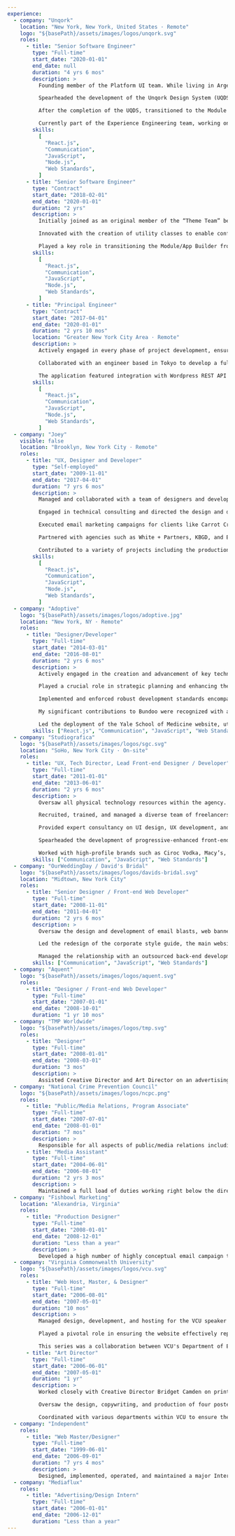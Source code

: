 ```yaml
---
experience:
  - company: "Unqork"
    location: "New York, New York, United States · Remote"
    logo: "${basePath}/assets/images/logos/unqork.svg"
    roles:
      - title: "Senior Software Engineer"
        type: "Full-time"
        start_date: "2020-01-01"
        end_date: null
        duration: "4 yrs 6 mos"
        description: >
          Founding member of the Platform UI team. While living in Argentina in 2019, instrumental in interviewing and recruiting key team members who have significantly contributed to the team's success.

          Spearheaded the development of the Unqork Design System (UQDS), which now forms a core part of Unqork's platform, enhancing both functionality and user experience.

          After the completion of the UQDS, transitioned to the Module Builder team, integrating the design system into component settings. Contributed to the creation and refinement of 92 module definitions that leverage UQDS.

          Currently part of the Experience Engineering team, working on innovative component creation using the Runtime team's Vega engine. Involved in pioneering efforts to build and refine new methodologies in a dynamic, real-time development environment.
        skills:
          [
            "React.js",
            "Communication",
            "JavaScript",
            "Node.js",
            "Web Standards",
          ]
      - title: "Senior Software Engineer"
        type: "Contract"
        start_date: "2018-02-01"
        end_date: "2020-01-01"
        duration: "2 yrs"
        description: >
          Initially joined as an original member of the “Theme Team” before the creation of Unqork Digital Services. Collaborated in a team to develop over 50 custom themes and demos, laying the foundation for future design initiatives.

          Innovated with the creation of utility classes to enable configurators to make CSS changes independently, a precursor to practices adopted years later by Unqork Digital.

          Played a key role in transitioning the Module/App Builder from v1 to v2, with much of my input on design, styles, and behavior still in use today.
        skills:
          [
            "React.js",
            "Communication",
            "JavaScript",
            "Node.js",
            "Web Standards",
          ]
      - title: "Principal Engineer"
        type: "Contract"
        start_date: "2017-04-01"
        end_date: "2020-01-01"
        duration: "2 yrs 10 mos"
        location: "Greater New York City Area · Remote"
        description: >
          Actively engaged in every phase of project development, ensuring comprehensive involvement from inception to completion.

          Collaborated with an engineer based in Tokyo to develop a full-stack application for Paraguay's largest testing laboratory.

          The application featured integration with Wordpress REST API and utilized a server-rendered architecture comprising Node, Express, GraphQL, Apollo, React, and Redux, demonstrating advanced full-stack development capabilities.
        skills:
          [
            "React.js",
            "Communication",
            "JavaScript",
            "Node.js",
            "Web Standards",
          ]
  - company: "Joey"
    visible: false
    location: "Brooklyn, New York City · Remote"
    roles:
      - title: "UX, Designer and Developer"
        type: "Self-employed"
        start_date: "2009-11-01"
        end_date: "2017-04-01"
        duration: "7 yrs 6 mos"
        description: >
          Managed and collaborated with a team of designers and developers, overseeing the creation of digital materials.

          Engaged in technical consulting and directed the design and development of brands and websites.

          Executed email marketing campaigns for clients like Carrot Creative, MTV, David’s Bridal, Sotheby’s, and Tambaran Tribal Art.

          Partnered with agencies such as White + Partners, KBGD, and Breensmith Advertising.

          Contributed to a variety of projects including the production of print and digital materials for annual reports, brochures, advertisements, logos, presentation binders, CD covers, websites, and interactive kiosks.
        skills:
          [
            "React.js",
            "Communication",
            "JavaScript",
            "Node.js",
            "Web Standards",
          ]
  - company: "Adoptive"
    logo: "${basePath}/assets/images/logos/adoptive.jpg"
    location: "New York, NY · Remote"
    roles:
      - title: "Designer/Developer"
        type: "Full-time"
        start_date: "2014-03-01"
        end_date: "2016-08-01"
        duration: "2 yrs 6 mos"
        description: >
          Actively engaged in the creation and advancement of key technical projects, including YaleMedicine.org and Bundoo.com.

          Played a crucial role in strategic planning and enhancing the user experience design aspects of these projects.

          Implemented and enforced robust development standards encompassing code style guidelines, linting practices, and efficient Git branch management.

          My significant contributions to Bundoo were recognized with an honorable mention at the Webby Awards.

          Led the deployment of the Yale School of Medicine website, utilizing a tech stack that included Gulp, Webpack, React, and PostCSS, alongside aiding in the integration with .NET back-end technologies.
        skills: ["React.js", "Communication", "JavaScript", "Web Standards"]
  - company: "Studiografica"
    logo: "${basePath}/assets/images/logos/sgc.svg"
    location: "SoHo, New York City · On-site"
    roles:
      - title: "UX, Tech Director, Lead Front-end Designer / Developer"
        type: "Full-time"
        start_date: "2011-01-01"
        end_date: "2013-06-01"
        duration: "2 yrs 6 mos"
        description: >
          Oversaw all physical technology resources within the agency.

          Recruited, trained, and managed a diverse team of freelancers, both locally and internationally.

          Provided expert consultancy on UI design, UX development, and creating cross-browser/platform compatible experiences.

          Spearheaded the development of progressive-enhanced front-end solutions.

          Worked with high-profile brands such as Ciroc Vodka, Macy’s, Casio, W.W. Glass, and David’s Bridal, as well as the Venture Development Center, contributing significantly to both client-facing and internal projects.
        skills: ["Communication", "JavaScript", "Web Standards"]
  - company: "OurWeddingDay / David's Bridal"
    logo: "${basePath}/assets/images/logos/davids-bridal.svg"
    location: "Midtown, New York City"
    roles:
      - title: "Senior Designer / Front-end Web Developer"
        type: "Full-time"
        start_date: "2008-11-01"
        end_date: "2011-04-01"
        duration: "2 yrs 6 mos"
        description: >
          Oversaw the design and development of email blasts, web banner advertisements, and features for web and email, as well as landing pages for one of the largest bridal retail stores in the country and its affiliate site, OurWeddingDay.

          Led the redesign of the corporate style guide, the main website, branding elements, the vendor control panel for logged-in users, and various content pages.

          Managed the relationship with an outsourced back-end development firm until late 2009. This collaboration continued until the company broadened its focus and created specialized roles for designers and developers.
        skills: ["Communication", "JavaScript", "Web Standards"]
  - company: "Aquent"
    logo: "${basePath}/assets/images/logos/aquent.svg"
    roles:
      - title: "Designer / Front-end Web Developer"
        type: "Full-time"
        start_date: "2007-01-01"
        end_date: "2008-10-01"
        duration: "1 yr 10 mos"
  - company: "TMP Worldwide"
    logo: "${basePath}/assets/images/logos/tmp.svg"
    roles:
      - title: "Designer"
        type: "Full-time"
        start_date: "2008-01-01"
        end_date: "2008-03-01"
        duration: "3 mos"
        description: >
          Assisted Creative Director and Art Director on an advertising campaign spanning web and print media for the Department of Defense Missile Defense Agency.
  - company: "National Crime Prevention Council"
    logo: "${basePath}/assets/images/logos/ncpc.png"
    roles:
      - title: "Public/Media Relations, Program Associate"
        type: "Full-time"
        start_date: "2007-07-01"
        end_date: "2008-01-01"
        duration: "7 mos"
        description: >
          Responsible for all aspects of public/media relations including: leveraging the positive assets of the organization’s brand icon, McGruff the Crime Dog®; foster non-traditional media and advertising opportunities for NCPC and conduct aggressive media outreach for the National Citizens’ Crime Prevention Campaign; assist in the development process of production for television public service announcements; act as liaison between NCPC spokespeople and the mass media including major television networks, newspapers, and magazines; handle daily media inquiries, schedule television and phone interviews; prepare talking points, press releases, and media kits; and help promote NCPC story lines.
      - title: "Media Assistant"
        type: "Full-time"
        start_date: "2004-06-01"
        end_date: "2006-08-01"
        duration: "2 yrs 3 mos"
        description: >
          Maintained a full load of duties working right below the directors of three separate departments and fulfilled work with creativity and diligence. Reorganized and redesigned the Statistic Summary Report system so further maintenance was minimal. Organized email addresses for press releases to thousands of media personnel and other interested individuals/corporations. Critiqued and solved problems of editing source to sites that were maintained by proprietary management systems. Remained as a telecommuting intern developing web design and other freelance work during the school semester.
  - company: "Fishbowl Marketing"
    location: "Alexandria, Virginia"
    roles:
      - title: "Production Designer"
        type: "Full-time"
        start_date: "2008-01-01"
        end_date: "2008-12-01"
        duration: "Less than a year"
        description: >
          Developed a high number of highly conceptual email campaign templates for restaurants in the United States and Europe.
  - company: "Virginia Commonwealth University"
    logo: "${basePath}/assets/images/logos/vcu.svg"
    roles:
      - title: "Web Host, Master, & Designer"
        type: "Full-time"
        start_date: "2006-08-01"
        end_date: "2007-05-01"
        duration: "10 mos"
        description: >
          Managed design, development, and hosting for the VCU speaker series website, "Creating and Consuming Culture in the Digital Age". Collaborated with teams from Boing Boing and Wikipedia.

          Played a pivotal role in ensuring the website effectively represented the series' focus on digital technologies' impact on culture, humanities, and arts.

          This series was a collaboration between VCU's Department of English, School of Mass Communications, and the School of the Arts.
      - title: "Art Director"
        type: "Full-time"
        start_date: "2006-06-01"
        end_date: "2007-05-01"
        duration: "1 yr"
        description: >
          Worked closely with Creative Director Bridget Camden on print concepts for "Creating & Consuming Culture in the Digital Age", a collection of VCU-hosted speaker series.

          Oversaw the design, copywriting, and production of four posters, prominently displayed on campus, highlighting the series' exploration of digital technology's influence on contemporary culture and the arts.

          Coordinated with various departments within VCU to ensure the series' successful representation through visual media.
  - company: "Independent"
    roles:
      - title: "Web Master/Designer"
        type: "Full-time"
        start_date: "1999-06-01"
        end_date: "2006-09-01"
        duration: "7 yrs 4 mos"
        description: >
          Designed, implemented, operated, and maintained a major Internet site for several years, with clientele from 45 countries. This volunteer business grew to include four part-time web designers.
  - company: "Mediaflux"
    roles:
      - title: "Advertising/Design Intern"
        type: "Full-time"
        start_date: "2006-01-01"
        end_date: "2006-12-01"
        duration: "Less than a year"
---
```

